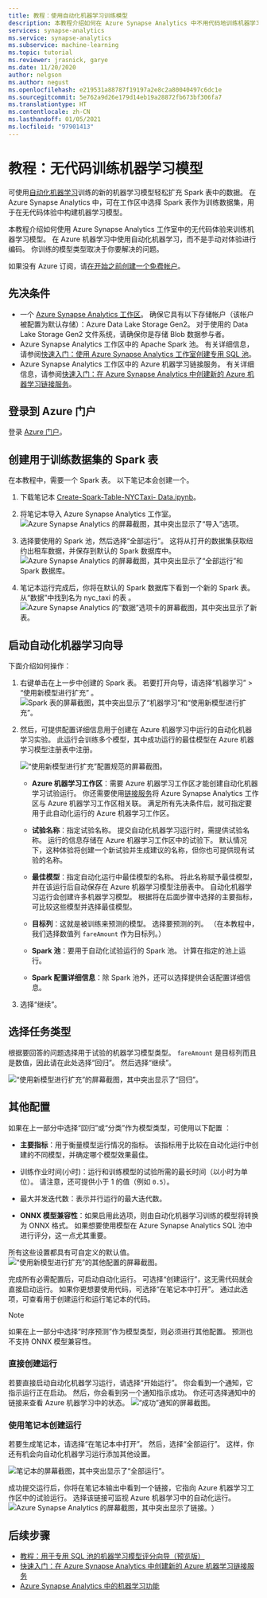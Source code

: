 ```yaml
---
title: 教程：使用自动化机器学习训练模型
description: 本教程介绍如何在 Azure Synapse Analytics 中不用代码地训练机器学习模型。
services: synapse-analytics
ms.service: synapse-analytics
ms.subservice: machine-learning
ms.topic: tutorial
ms.reviewer: jrasnick, garye
ms.date: 11/20/2020
author: nelgson
ms.author: negust
ms.openlocfilehash: e219531a88787f19197a2e8c2a80040497c6dc1e
ms.sourcegitcommit: 5e762a9d26e179d14eb19a28872fb673bf306fa7
ms.translationtype: HT
ms.contentlocale: zh-CN
ms.lasthandoff: 01/05/2021
ms.locfileid: "97901413"
---
```

# <a name="tutorial-train-a-machine-learning-model-without-code"></a>教程：无代码训练机器学习模型

可使用[自动化机器学习](https://docs.microsoft.com/azure/machine-learning/concept-automated-ml)训练的新的机器学习模型轻松扩充 Spark 表中的数据。 在 Azure Synapse Analytics 中，可在工作区中选择 Spark 表作为训练数据集，用于在无代码体验中构建机器学习模型。

本教程介绍如何使用 Azure Synapse Analytics 工作室中的无代码体验来训练机器学习模型。 在 Azure 机器学习中使用自动化机器学习，而不是手动对体验进行编码。 你训练的模型类型取决于你要解决的问题。

如果没有 Azure 订阅，请[在开始之前创建一个免费帐户](https://azure.microsoft.com/free/)。

## <a name="prerequisites"></a>先决条件

- 一个 [Azure Synapse Analytics 工作区](../get-started-create-workspace.md)。 确保它具有以下存储帐户（该帐户被配置为默认存储）：Azure Data Lake Storage Gen2。 对于使用的 Data Lake Storage Gen2 文件系统，请确保你是存储 Blob 数据参与者。
- Azure Synapse Analytics 工作区中的 Apache Spark 池。 有关详细信息，请参阅[快速入门：使用 Azure Synapse Analytics 工作室创建专用 SQL 池](../quickstart-create-sql-pool-studio.md)。
- Azure Synapse Analytics 工作区中的 Azure 机器学习链接服务。 有关详细信息，请参阅[快速入门：在 Azure Synapse Analytics 中创建新的 Azure 机器学习链接服务](quickstart-integrate-azure-machine-learning.md)。

## <a name="sign-in-to-the-azure-portal"></a>登录到 Azure 门户

登录 [Azure 门户](https://portal.azure.com/)。

## <a name="create-a-spark-table-for-training-dataset"></a>创建用于训练数据集的 Spark 表

在本教程中，需要一个 Spark 表。 以下笔记本会创建一个。

1. 下载笔记本 [Create-Spark-Table-NYCTaxi- Data.ipynb](https://go.microsoft.com/fwlink/?linkid=2149229)。

1. 将笔记本导入 Azure Synapse Analytics 工作室。
![Azure Synapse Analytics 的屏幕截图，其中突出显示了“导入”选项。](media/tutorial-automl-wizard/tutorial-automl-wizard-00a.png)

1. 选择要使用的 Spark 池，然后选择“全部运行”。 这将从打开的数据集获取纽约出租车数据，并保存到默认的 Spark 数据库中。
![Azure Synapse Analytics 的屏幕截图，其中突出显示了“全部运行”和 Spark 数据库。](media/tutorial-automl-wizard/tutorial-automl-wizard-00b.png)

1. 笔记本运行完成后，你将在默认的 Spark 数据库下看到一个新的 Spark 表。 从“数据”中找到名为 nyc_taxi 的表 。
![Azure Synapse Analytics 的“数据”选项卡的屏幕截图，其中突出显示了新表。](media/tutorial-automl-wizard/tutorial-automl-wizard-00c.png)

## <a name="launch-automated-machine-learning-wizard"></a>启动自动化机器学习向导

下面介绍如何操作：

1. 右键单击在上一步中创建的 Spark 表。 若要打开向导，请选择“机器学习” > “使用新模型进行扩充” 。
![Spark 表的屏幕截图，其中突出显示了“机器学习”和“使用新模型进行扩充”。](media/tutorial-automl-wizard/tutorial-automl-wizard-00d.png)

1. 然后，可提供配置详细信息用于创建在 Azure 机器学习中运行的自动化机器学习实验。 此运行会训练多个模型，其中成功运行的最佳模型在 Azure 机器学习模型注册表中注册。

   ![“使用新模型进行扩充”配置规范的屏幕截图。](media/tutorial-automl-wizard/tutorial-automl-wizard-configure-run-00a.png)

    - **Azure 机器学习工作区**：需要 Azure 机器学习工作区才能创建自动化机器学习试验运行。 你还需要使用[链接服务](quickstart-integrate-azure-machine-learning.md)将 Azure Synapse Analytics 工作区与 Azure 机器学习工作区相关联。 满足所有先决条件后，就可指定要用于此自动化运行的 Azure 机器学习工作区。

    - **试验名称**：指定试验名称。 提交自动化机器学习运行时，需提供试验名称。 运行的信息存储在 Azure 机器学习工作区中的试验下。 默认情况下，这种体验将创建一个新试验并生成建议的名称，但你也可提供现有试验的名称。

    - **最佳模型**：指定自动化运行中最佳模型的名称。 将此名称赋予最佳模型，并在该运行后自动保存在 Azure 机器学习模型注册表中。 自动化机器学习运行会创建许多机器学习模型。 根据将在后面步骤中选择的主要指标，可比较这些模型并选择最佳模型。

    - **目标列**：这就是被训练来预测的模型。 选择要预测的列。 （在本教程中，我们选择数值列 `fareAmount` 作为目标列。）

    - **Spark 池**：要用于自动化试验运行的 Spark 池。 计算在指定的池上运行。

    - **Spark 配置详细信息**：除 Spark 池外，还可以选择提供会话配置详细信息。

1. 选择“继续”。 

## <a name="choose-task-type"></a>选择任务类型

根据要回答的问题选择用于试验的机器学习模型类型。 `fareAmount` 是目标列而且是数值，因此请在此处选择“回归”。 然后选择“继续”。 

![“使用新模型进行扩充”的屏幕截图，其中突出显示了“回归”。](media/tutorial-automl-wizard/tutorial-automl-wizard-configure-run-00b.png)

## <a name="additional-configurations"></a>其他配置

如果在上一部分中选择“回归”或“分类”作为模型类型，可使用以下配置 ：

- **主要指标**：用于衡量模型运行情况的指标。 该指标用于比较在自动化运行中创建的不同模型，并确定哪个模型效果最佳。

- 训练作业时间(小时)：运行和训练模型的试验所需的最长时间（以小时为单位）。 请注意，还可提供小于 1 的值（例如 `0.5`）。

- 最大并发迭代数：表示并行运行的最大迭代数。

- **ONNX 模型兼容性**：如果启用此选项，则由自动化机器学习训练的模型将转换为 ONNX 格式。 如果想要使用模型在 Azure Synapse Analytics SQL 池中进行评分，这一点尤其重要。

所有这些设置都具有可自定义的默认值。
![“使用新模型进行扩充”的其他配置的屏幕截图。](media/tutorial-automl-wizard/tutorial-automl-wizard-configure-run-00c.png)

完成所有必需配置后，可启动自动化运行。 可选择“创建运行”，这无需代码就会直接启动运行。 如果你更想要使用代码，可选择“在笔记本中打开”。 通过此选项，可查看用于创建运行和运行笔记本的代码。

>[!NOTE]
>如果在上一部分中选择“时序预测”作为模型类型，则必须进行其他配置。 预测也不支持 ONNX 模型兼容性。

### <a name="create-run-directly"></a>直接创建运行

若要直接启动自动化机器学习运行，请选择“开始运行”。 你会看到一个通知，它指示运行正在启动。 然后，你会看到另一个通知指示成功。 你还可选择通知中的链接来查看 Azure 机器学习中的状态。
![“成功”通知的屏幕截图。](media/tutorial-automl-wizard/tutorial-automl-wizard-configure-run-00d.png)

### <a name="create-run-with-notebook"></a>使用笔记本创建运行

若要生成笔记本，请选择“在笔记本中打开”。 然后，选择“全部运行”。 这样，你还有机会向自动化机器学习运行添加其他设置。

![笔记本的屏幕截图，其中突出显示了“全部运行”。](media/tutorial-automl-wizard/tutorial-automl-wizard-configure-run-00e.png)

成功提交运行后，你将在笔记本输出中看到一个链接，它指向 Azure 机器学习工作区中的试验运行。 选择该链接可监视 Azure 机器学习中的自动化运行。
![Azure Synapse Analytics 的屏幕截图，其中突出显示了链接。](media/tutorial-automl-wizard/tutorial-automl-wizard-configure-run-00f.png)）

## <a name="next-steps"></a>后续步骤

- [教程：用于专用 SQL 池的机器学习模型评分向导（预览版）](tutorial-sql-pool-model-scoring-wizard.md)
- [快速入门：在 Azure Synapse Analytics 中创建新的 Azure 机器学习链接服务](quickstart-integrate-azure-machine-learning.md)
- [Azure Synapse Analytics 中的机器学习功能](what-is-machine-learning.md)
